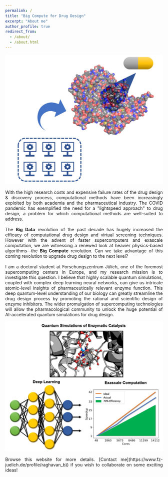 ```yaml
---
permalink: /
title: "Big Compute for Drug Design"
excerpt: "About me"
author_profile: true
redirect_from: 
  - /about/
  - /about.html
---
```


<p align="center">
 <img src="images/Banner.jpg">
</p>

<div style="text-align: justify">
With the high research costs and expensive failure rates of the drug design & discovery process, computational methods have been increasingly exploited by both academia and the pharmaceutical industry. The COVID pandemic has exemplified the need for a "lightspeed approach" to drug design, a problem for which computational methods are well-suited to address.
<br>
<br>
The <b>Big Data</b> revolution of the past decade has hugely increased the efficacy of computational drug design and virtual screening techniques. However with the advent of faster supercomputers and exascale computation, we are witnessing a renewed look at heavier physics-based algorithms--the <b>Big Compute</b> revolution. Can we take advantage of this coming revolution to upgrade drug design to the next level?
<br>
<br>
I am a doctoral student at Forschungszentrum Jülich, one of the foremost supercomputing centers in Europe, and my research mission is to investigate this question. I believe that highly scalable quantum simulations, coupled with complex deep learning neural networks, can give us intricate atomic-level insights of pharmaceutically relevant enzyme function. This deep quantum-level understanding of our biology can greatly streamline the drug design process by promoting the rational and scientific design of enzyme inhibitors. The wider promulgation of supercomputing technologies will allow the pharmacological community to unlock the huge potential of AI-accelerated quantum simulations for drug design.
</div>

<p align="center">
 <img src="images/Banner2.jpg">
</p>

<div style="text-align: justify">
Browse this website for more details. [Contact me](https://www.fz-juelich.de/profile/raghavan_b)) if you wish to collaborate on some exciting ideas!
</div>
